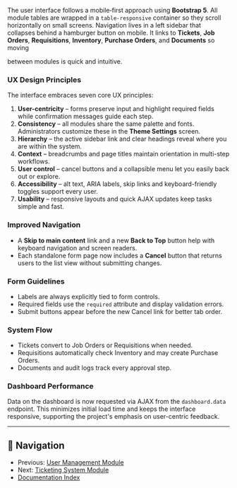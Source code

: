 The user interface follows a mobile‑first approach using **Bootstrap 5**. All
module tables are wrapped in a `table-responsive` container so they scroll
horizontally on small screens. Navigation lives in a left sidebar that collapses
behind a hamburger button on mobile. It links to **Tickets**, **Job Orders**,
**Requisitions**, **Inventory**, **Purchase Orders**, and **Documents** so moving

between modules is quick and intuitive.

### UX Design Principles

The interface embraces seven core UX principles:

1. **User-centricity** – forms preserve input and highlight required fields while
   confirmation messages guide each step.
2. **Consistency** – all modules share the same palette and fonts. Administrators
   customize these in the **Theme Settings** screen.
3. **Hierarchy** – the active sidebar link and clear headings reveal where you
   are within the system.
4. **Context** – breadcrumbs and page titles maintain orientation in multi-step
   workflows.
5. **User control** – cancel buttons and a collapsible menu let you easily back
   out or explore.
6. **Accessibility** – alt text, ARIA labels, skip links and keyboard-friendly
   toggles support every user.
7. **Usability** – responsive layouts and quick AJAX updates keep tasks simple
   and fast.

### Improved Navigation

- A **Skip to main content** link and a new **Back to Top** button help with
  keyboard navigation and screen readers.
- Each standalone form page now includes a **Cancel** button that returns users
  to the list view without submitting changes.

### Form Guidelines

- Labels are always explicitly tied to form controls.
- Required fields use the `required` attribute and display validation errors.
- Submit buttons appear before the new Cancel link for better tab order.

### System Flow

- Tickets convert to Job Orders or Requisitions when needed.
- Requisitions automatically check Inventory and may create Purchase Orders.
- Documents and audit logs track every approval step.

### Dashboard Performance

Data on the dashboard is now requested via AJAX from the `dashboard.data`
endpoint. This minimizes initial load time and keeps the interface responsive,
supporting the project's emphasis on user-centric feedback.

---

## 🚀 Navigation
- Previous: [User Management Module](user.md)
- Next: [Ticketing System Module](Ticketing_System_Module.md)
- [Documentation Index](README.md)
